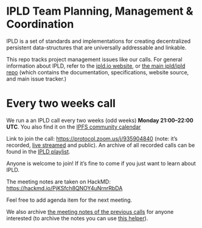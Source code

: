 # IPLD Team Planning, Management & Coordination

IPLD is a set of standards and implementations for creating decentralized persistent data-structures that are universally addressable and linkable.

This repo tracks project management issues like our calls.
For general information about IPLD,
refer to the [ipld.io website](https://ipld.io/),
or [the main ipld/ipld repo](https://github.com/ipld/ipld)
(which contains the documentation, specifications, website source, and main issue tracker.)

# Every two weeks call

We run a an IPLD call every two weeks (odd weeks) **Monday 21:00–22:00 UTC**. You also find it on the [IPFS community calendar](https://calendar.google.com/calendar/embed?src=ipfs.io_eal36ugu5e75s207gfjcu0ae84@group.calendar.google.com&ctz=UTC)

Link to join the call: https://protocol.zoom.us/j/935904840 (note: it’s recorded, [live streamed](https://www.youtube.com/c/IPFSbot/live) and public). An archive of all recorded calls can be found in the [IPLD playlist](https://www.youtube.com/playlist?list=PLuhRWgmPaHtRfR6VhISbSiPJ87rsN3Pb9).

Anyone is welcome to join! If it’s fine to come if you just want to learn about IPLD.

The meeting notes are taken on HackMD: https://hackmd.io/PjKSfch8QNOY4uNrnrRbDA

Feel free to add agenda item for the next meeting.

We also archive [the meeting notes of the previous calls](https://github.com/ipld/team-mgmt/tree/master/meeting-notes) for anyone interested (to archive the notes you can use [this helper](https://ipld.github.io/team-mgmt/docs/index.html)).
